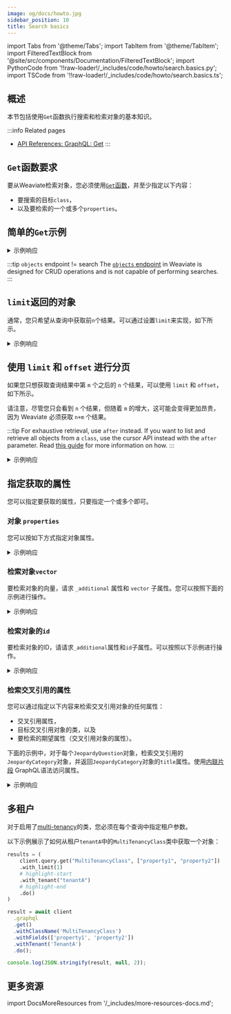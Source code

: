 ```yaml
---
image: og/docs/howto.jpg
sidebar_position: 10
title: Search basics
---
```


import Tabs from '@theme/Tabs';
import TabItem from '@theme/TabItem';
import FilteredTextBlock from '@site/src/components/Documentation/FilteredTextBlock';
import PythonCode from '!!raw-loader!/_includes/code/howto/search.basics.py';
import TSCode from '!!raw-loader!/_includes/code/howto/search.basics.ts';

## 概述

本节包括使用`Get`函数执行搜索和检索对象的基本知识。

:::info Related pages
- [API References: GraphQL: Get](../api/graphql/get.md)
:::

## `Get`函数要求

要从Weaviate检索对象，您必须使用[`Get`函数](../api/graphql/get.md)，并至少指定以下内容：
- 要搜索的目标`class`，
- 以及要检索的一个或多个`properties`。

## 简单的`Get`示例

<Tabs groupId="languages">
<TabItem value="py" label="Python">

<FilteredTextBlock
  text={PythonCode}
  startMarker="# BasicGetPython"
  endMarker="# END BasicGetPython"
  language="py"
/>

</TabItem>
<TabItem value="js" label="JavaScript/TypeScript">

<FilteredTextBlock
  text={TSCode}
  startMarker="// BasicGetJS"
  endMarker="// END BasicGetJS"
  language="js"
/>

</TabItem>
<TabItem value="graphql" label="GraphQL">

<FilteredTextBlock
  text={PythonCode}
  startMarker="# BasicGetGraphQL"
  endMarker="# END BasicGetGraphQL"
  language="graphql"
/>

</TabItem>
</Tabs>

<details>
  <summary>示例响应</summary>

它应该生成一个类似下面的响应：

<FilteredTextBlock
  text={PythonCode}
  startMarker="// BasicGet Expected Results"
  endMarker="// END BasicGet Expected Results"
  language="json"
/>

</details>

:::tip `objects` endpoint != search
The [`objects` endpoint](../api/rest/objects.md) in Weaviate is designed for CRUD operations and is not capable of performing searches.
:::

## `limit`返回的对象

通常，您只希望从查询中获取前`n`个结果。可以通过设置`limit`来实现，如下所示。

<Tabs groupId="languages">
<TabItem value="py" label="Python">

<FilteredTextBlock
  text={PythonCode}
  startMarker="# GetWithLimitPython"
  endMarker="# END GetWithLimitPython"
  language="py"
/>

</TabItem>
<TabItem value="js" label="JavaScript/TypeScript">

<FilteredTextBlock
  text={TSCode}
  startMarker="// GetWithLimitJS"
  endMarker="// END GetWithLimitJS"
  language="js"
/>

</TabItem>
<TabItem value="graphql" label="GraphQL">

<FilteredTextBlock
  text={PythonCode}
  startMarker="# GetWithLimitGraphQL"
  endMarker="# END GetWithLimitGraphQL"
  language="graphql"
/>

</TabItem>
</Tabs>

<details>
  <summary>示例响应</summary>

应该生成如下所示的响应：

<FilteredTextBlock
  text={PythonCode}
  startMarker="// GetWithLimit Expected Results"
  endMarker="// END GetWithLimit Expected Results"
  language="json"
/>

</details>


## 使用 `limit` 和 `offset` 进行分页

如果您只想获取查询结果中第 `m` 个之后的 `n` 个结果，可以使用 `limit` 和 `offset`，如下所示。

请注意，尽管您只会看到 `n` 个结果，但随着 `m` 的增大，这可能会变得更加昂贵，因为 Weaviate 必须获取 `n+m` 个结果。

:::tip For exhaustive retrieval, use `after` instead.
If you want to list and retrieve all objects from a `class`, use the cursor API instead with the `after` parameter. Read [this guide](../manage-data/read-all-objects.mdx) for more information on how.
:::

<Tabs groupId="languages">
<TabItem value="py" label="Python">

<FilteredTextBlock
  text={PythonCode}
  startMarker="# 获取具有限制偏移的Python"
  endMarker="# 结束 获取具有限制偏移的Python"
  language="py"
/>

</TabItem>
<TabItem value="js" label="JavaScript/TypeScript">

<FilteredTextBlock
  text={TSCode}
  startMarker="// 获取具有限制偏移的JS"
  endMarker="// 结束 获取具有限制偏移的JS"
  language="js"
/>

</TabItem>
<TabItem value="graphql" label="GraphQL">

<FilteredTextBlock
  text={PythonCode}
  startMarker="# GetWithLimitOffsetGraphQL"
  endMarker="# END GetWithLimitOffsetGraphQL"
  language="graphql"
/>

</TabItem>
</Tabs>

<details>
  <summary>示例响应</summary>

它应该生成如下所示的响应：

<FilteredTextBlock
  text={PythonCode}
  startMarker="// GetWithLimitOffset Expected Results"
  endMarker="// END GetWithLimitOffset Expected Results"
  language="json"
/>

</details>


## 指定获取的属性

您可以指定要获取的属性，只要指定一个或多个即可。

### 对象 `properties`

您可以按如下方式指定对象属性。

<Tabs groupId="languages">
<TabItem value="py" label="Python">

<FilteredTextBlock
  text={PythonCode}
  startMarker="# GetPropertiesPython"
  endMarker="# END GetPropertiesPython"
  language="py"
/>

</TabItem>
<TabItem value="js" label="JavaScript/TypeScript">

<FilteredTextBlock
  text={TSCode}
  startMarker="// GetPropertiesJS"
  endMarker="// END GetPropertiesJS"
  language="js"
/>

</TabItem>
<TabItem value="graphql" label="GraphQL">

<FilteredTextBlock
  text={PythonCode}
  startMarker="# GetPropertiesGraphQL"
  endMarker="# END GetPropertiesGraphQL"
  language="graphql"
/>

</TabItem>
</Tabs>

<details>
  <summary>示例响应</summary>

应该生成如下所示的响应：

<FilteredTextBlock
  text={PythonCode}
  startMarker="// GetProperties Expected Results"
  endMarker="// END GetProperties Expected Results"
  language="json"
/>

</details>

### 检索对象`vector`

要检索对象的向量，请求 `_additional` 属性和 `vector` 子属性。您可以按照下面的示例进行操作。

<Tabs groupId="languages">
<TabItem value="py" label="Python">

<FilteredTextBlock
  text={PythonCode}
  startMarker="# GetObjectVectorPython"
  endMarker="# END GetObjectVectorPython"
  language="py"
/>

</TabItem>
<TabItem value="js" label="JavaScript/TypeScript">

<FilteredTextBlock
  text={TSCode}
  startMarker="// GetObjectVectorJS"
  endMarker="// END GetObjectVectorJS"
  language="js"
/>

</TabItem>
<TabItem value="graphql" label="GraphQL">

<FilteredTextBlock
  text={PythonCode}
  startMarker="# GetObjectVectorGraphQL"
  endMarker="# END GetObjectVectorGraphQL"
  language="graphql"
/>

</TabItem>
</Tabs>

<details>
  <summary>示例响应</summary>

它应该会生成以下类似的响应：

<FilteredTextBlock
  text={PythonCode}
  startMarker="// GetObjectVector Expected Results"
  endMarker="// END GetObjectVector Expected Results"
  language="json"
/>

</details>

### 检索对象的`id`

要检索对象的ID，请请求`_additional`属性和`id`子属性。可以按照以下示例进行操作。

<Tabs groupId="languages">
<TabItem value="py" label="Python">

<FilteredTextBlock
  text={PythonCode}
  startMarker="# GetObjectIdPython"
  endMarker="# END GetObjectIdPython"
  language="py"
/>

</TabItem>
<TabItem value="js" label="JavaScript/TypeScript">

<FilteredTextBlock
  text={TSCode}
  startMarker="// GetObjectIdJS"
  endMarker="// END GetObjectIdJS"
  language="js"
/>

</TabItem>
<TabItem value="graphql" label="GraphQL">

<FilteredTextBlock
  text={PythonCode}
  startMarker="# GetObjectIdGraphQL"
  endMarker="# END GetObjectIdGraphQL"
  language="graphql"
/>

</TabItem>
</Tabs>

<details>
  <summary>示例响应</summary>

它应该生成类似下面的响应：

<FilteredTextBlock
  text={PythonCode}
  startMarker="// GetObjectId Expected Results"
  endMarker="// END GetObjectId Expected Results"
  language="json"
/>

</details>


### 检索交叉引用的属性

您可以通过指定以下内容来检索交叉引用对象的任何属性：
- 交叉引用属性，
- 目标交叉引用对象的类，以及
- 要检索的期望属性（交叉引用对象的属性）。

下面的示例中，对于每个`JeopardyQuestion`对象，检索交叉引用的`JeopardyCategory`对象，并返回`JeopardyCategory`对象的`title`属性。使用[内联片段](http://spec.graphql.org/June2018/#sec-Inline-Fragments) GraphQL语法访问属性。

<Tabs groupId="languages">
<TabItem value="py" label="Python">

<FilteredTextBlock
  text={PythonCode}
  startMarker="# GetWithCrossRefsPython"
  endMarker="# END GetWithCrossRefsPython"
  language="py"
/>

</TabItem>
<TabItem value="js" label="TypeScript">

<FilteredTextBlock
  text={TSCode}
  startMarker="// GetWithCrossRefs"
  endMarker="// END GetWithCrossRefs"
  language="js"
/>

</TabItem>
<TabItem value="graphql" label="GraphQL">

<FilteredTextBlock
  text={PythonCode}
  startMarker="# GetWithCrossRefsGraphQL"
  endMarker="# END GetWithCrossRefsGraphQL"
  language="graphql"
/>

</TabItem>
</Tabs>

<details>
  <summary>示例响应</summary>

它应该生成以下类似的响应：

<FilteredTextBlock
  text={PythonCode}
  startMarker="# GetWithCrossRefs Expected Results"
  endMarker="# END GetWithCrossRefs Expected Results"
  language="json"
/>

</details>

## 多租户

对于启用了[multi-tenancy](../concepts/data.md#multi-tenancy)的类，您必须在每个查询中指定租户参数。

以下示例展示了如何从租户`tenantA`中的`MultiTenancyClass`类中获取一个对象：

<Tabs groupId="languages">
  <TabItem value="py" label="Python">

  ```python
  results = (
      client.query.get("MultiTenancyClass", ["property1", "property2"])
      .with_limit(1)
      # highlight-start
      .with_tenant("tenantA")
      # highlight-end
      .do()
  )
  ```

  </TabItem>
  <TabItem value="js" label="TypeScript">

  ```ts
  result = await client
    .graphql
    .get()
    .withClassName('MultiTenancyClass')
    .withFields(['property1', 'property2'])
    .withTenant('TenantA')
    .do();

console.log(JSON.stringify(result, null, 2));
```

</TabItem>
</Tabs>

## 更多资源

import DocsMoreResources from '/_includes/more-resources-docs.md';

<DocsMoreResources />